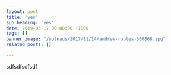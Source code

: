 ```yaml
---
layout: post
title: 'yes'
sub_heading: 'yes'
date: 2019-05-17 00:00:00 +1000
tags: []
banner_image: "/uploads/2017/11/14/andrew-robles-300868.jpg"
related_posts: []

---
```

sdfsdfsdfsdf
